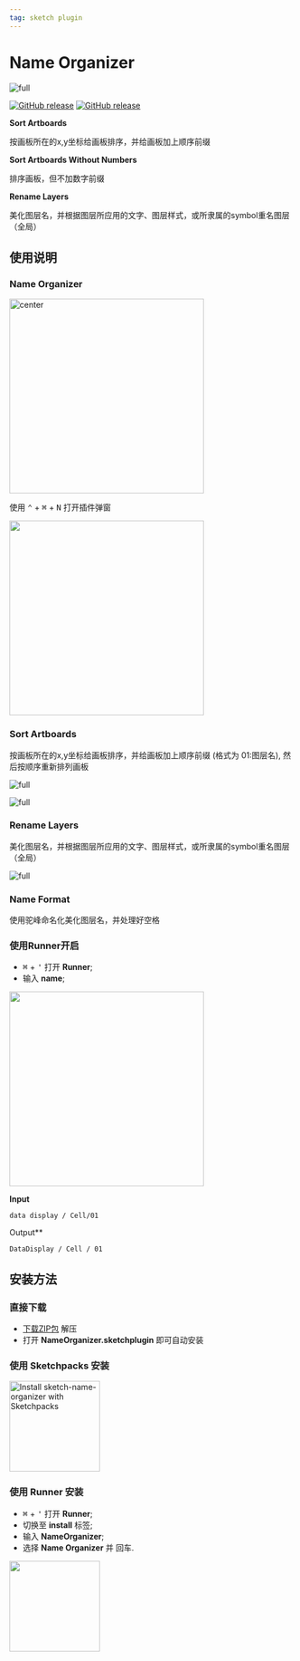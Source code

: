 ```yaml
---
tag: sketch plugin
---
```


# Name Organizer

![full](https://raw.githubusercontent.com/canisminor1990/sketch-name-organizer/master/src/Img/rm-banner.png)

[![GitHub release](https://img.shields.io/github/release/canisminor1990/sketch-name-organizer.svg?maxAge=2592000)](https://github.com/canisminor1990/sketch-name-organizer/releases)
[![GitHub release](https://img.shields.io/badge/Works%20with-Sketch%20Runner-blue.svg?colorB=308ADF)](http://bit.ly/SketchRunnerWebsite)



**Sort Artboards**

按画板所在的x,y坐标给画板排序，并给画板加上顺序前缀



**Sort Artboards Without Numbers**

排序画板，但不加数字前缀



**Rename Layers**

美化图层名，并根据图层所应用的文字、图层样式，或所隶属的symbol重名图层（全局）



## 使用说明



### Name Organizer

<img alt="center" src="https://raw.githubusercontent.com/canisminor1990/sketch-name-organizer/master/src/Img/rm-dialog.png" width="344">

使用 <kbd>⌃</kbd> + <kbd>⌘</kbd> + <kbd>N</kbd> 打开插件弹窗

<img src="https://raw.githubusercontent.com/canisminor1990/sketch-name-organizer/master/src/Img/rm-shortkey.png" width="344">

### Sort Artboards

按画板所在的x,y坐标给画板排序，并给画板加上顺序前缀 (格式为 01:图层名),
然后按顺序重新排列画板

![full](https://raw.githubusercontent.com/canisminor1990/sketch-name-organizer/master/src/Img/rm-usage01.png)

![full](https://raw.githubusercontent.com/canisminor1990/sketch-name-organizer/master/src/Img/rm-usage02.png)



### Rename Layers

美化图层名，并根据图层所应用的文字、图层样式，或所隶属的symbol重名图层（全局）

![full](https://raw.githubusercontent.com/canisminor1990/sketch-name-organizer/master/src/Img/rm-usage03.png)

### Name Format

使用驼峰命名化美化图层名，并处理好空格



### 使用Runner开启

- <kbd>⌘</kbd> + <kbd>'</kbd> 打开 **Runner**;
- 输入 **name**;

<img src="https://raw.githubusercontent.com/canisminor1990/sketch-name-organizer/master/src/Img/rm-run.png" width="344">

**Input**

```white
data display / Cell/01
```



Output**

```white
DataDisplay / Cell / 01
```



## 安装方法



### 直接下载

- [下载ZIP包](https://github.com/canisminor1990/sketch-name-organizer/archive/master.zip) 解压
- 打开 **NameOrganizer.sketchplugin** 即可自动安装



### 使用 Sketchpacks 安装

<a href="https://sketchpacks.com/canisminor1990/sketch-name-organizer/install"><img src="https://sketchpacks-com.s3.amazonaws.com/assets/badges/sketchpacks-badge-install.png" alt="Install sketch-name-organizer with Sketchpacks" width="160"></a>



### 使用 Runner 安装

- <kbd>⌘</kbd> + <kbd>'</kbd> 打开 **Runner**;
- 切换至 **install** 标签;
- 输入 **NameOrganizer**;
- 选择 **Name Organizer** 并 <kbd>回车</kbd>.


<a href="http://sketchrunner.com/"><img src="http://bit.ly/RunnerBadgeBlue" width="160"></a>